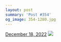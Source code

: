 ```yaml
---
layout: post
summary: 'Post #354'
og_image: 354-1280.jpg
---
```


<p>
  <time>
    <a href="/354">December 18, 2022</a>
  </time>
  <a href="/354">
    <img src="{{ site.assets_url }}/354-640.jpg" srcset="{{ site.assets_url }}/354-320.jpg 320w, {{ site.assets_url }}/354-640.jpg 640w, {{ site.assets_url }}/354-960.jpg 960w, {{ site.assets_url }}/354-1280.jpg 1280w" sizes="(min-width: 700px) 50vw, calc(100vw - 2rem)" />
  </a>
</p>
